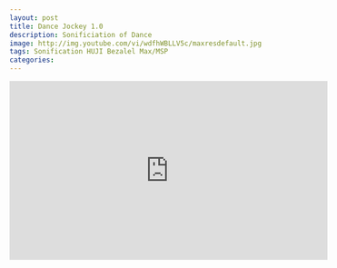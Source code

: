 ```yaml
---
layout: post
title: Dance Jockey 1.0
description: Sonificiation of Dance
image: http://img.youtube.com/vi/wdfhWBLLV5c/maxresdefault.jpg
tags: Sonification HUJI Bezalel Max/MSP
categories: 
---
```


<iframe width="560" height="315" src="http://www.youtube.com/embed/wdfhWBLLV5c" frameborder="0" allowfullscreen></iframe>


<!-- 
ppt 
-->

